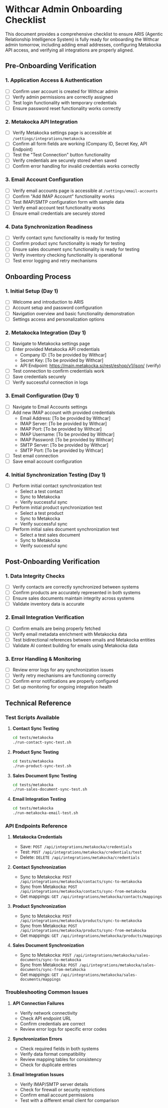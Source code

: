 # Withcar Admin Onboarding Checklist

This document provides a comprehensive checklist to ensure ARIS (Agentic Relationship Intelligence System) is fully ready for onboarding the Withcar admin tomorrow, including adding email addresses, configuring Metakocka API access, and verifying all integrations are properly aligned.

## Pre-Onboarding Verification

### 1. Application Access & Authentication

- [ ] Confirm user account is created for Withcar admin
- [ ] Verify admin permissions are correctly assigned
- [ ] Test login functionality with temporary credentials
- [ ] Ensure password reset functionality works correctly

### 2. Metakocka API Integration

- [ ] Verify Metakocka settings page is accessible at `/settings/integrations/metakocka`
- [ ] Confirm all form fields are working (Company ID, Secret Key, API Endpoint)
- [ ] Test the "Test Connection" button functionality
- [ ] Verify credentials are securely stored when saved
- [ ] Confirm error handling for invalid credentials works correctly

### 3. Email Account Configuration

- [ ] Verify email accounts page is accessible at `/settings/email-accounts`
- [ ] Confirm "Add IMAP Account" functionality works
- [ ] Test IMAP/SMTP configuration form with sample data
- [ ] Verify email account test functionality works
- [ ] Ensure email credentials are securely stored

### 4. Data Synchronization Readiness

- [ ] Verify contact sync functionality is ready for testing
- [ ] Confirm product sync functionality is ready for testing
- [ ] Ensure sales document sync functionality is ready for testing
- [ ] Verify inventory checking functionality is operational
- [ ] Test error logging and retry mechanisms

## Onboarding Process

### 1. Initial Setup (Day 1)

- [ ] Welcome and introduction to ARIS
- [ ] Account setup and password configuration
- [ ] Navigation overview and basic functionality demonstration
- [ ] Settings access and personalization options

### 2. Metakocka Integration (Day 1)

- [ ] Navigate to Metakocka settings page
- [ ] Enter provided Metakocka API credentials
  - Company ID: [To be provided by Withcar]
  - Secret Key: [To be provided by Withcar]
  - API Endpoint: https://main.metakocka.si/rest/eshop/v1/json/ (verify)
- [ ] Test connection to confirm credentials work
- [ ] Save credentials securely
- [ ] Verify successful connection in logs

### 3. Email Configuration (Day 1)

- [ ] Navigate to Email Accounts settings
- [ ] Add new IMAP account with provided credentials
  - Email Address: [To be provided by Withcar]
  - IMAP Server: [To be provided by Withcar]
  - IMAP Port: [To be provided by Withcar]
  - IMAP Username: [To be provided by Withcar]
  - IMAP Password: [To be provided by Withcar]
  - SMTP Server: [To be provided by Withcar]
  - SMTP Port: [To be provided by Withcar]
- [ ] Test email connection
- [ ] Save email account configuration

### 4. Initial Synchronization Testing (Day 1)

- [ ] Perform initial contact synchronization test
  - Select a test contact
  - Sync to Metakocka
  - Verify successful sync
- [ ] Perform initial product synchronization test
  - Select a test product
  - Sync to Metakocka
  - Verify successful sync
- [ ] Perform initial sales document synchronization test
  - Select a test sales document
  - Sync to Metakocka
  - Verify successful sync

## Post-Onboarding Verification

### 1. Data Integrity Checks

- [ ] Verify contacts are correctly synchronized between systems
- [ ] Confirm products are accurately represented in both systems
- [ ] Ensure sales documents maintain integrity across systems
- [ ] Validate inventory data is accurate

### 2. Email Integration Verification

- [ ] Confirm emails are being properly fetched
- [ ] Verify email metadata enrichment with Metakocka data
- [ ] Test bidirectional references between emails and Metakocka entities
- [ ] Validate AI context building for emails using Metakocka data

### 3. Error Handling & Monitoring

- [ ] Review error logs for any synchronization issues
- [ ] Verify retry mechanisms are functioning correctly
- [ ] Confirm error notifications are properly configured
- [ ] Set up monitoring for ongoing integration health

## Technical Reference

### Test Scripts Available

1. **Contact Sync Testing**
   ```bash
   cd tests/metakocka
   ./run-contact-sync-test.sh
   ```

2. **Product Sync Testing**
   ```bash
   cd tests/metakocka
   ./run-product-sync-test.sh
   ```

3. **Sales Document Sync Testing**
   ```bash
   cd tests/metakocka
   ./run-sales-document-sync-test.sh
   ```

4. **Email Integration Testing**
   ```bash
   cd tests/metakocka
   ./run-metakocka-email-test.sh
   ```

### API Endpoints Reference

1. **Metakocka Credentials**
   - Save: `POST /api/integrations/metakocka/credentials`
   - Test: `POST /api/integrations/metakocka/credentials/test`
   - Delete: `DELETE /api/integrations/metakocka/credentials`

2. **Contact Synchronization**
   - Sync to Metakocka: `POST /api/integrations/metakocka/contacts/sync-to-metakocka`
   - Sync from Metakocka: `POST /api/integrations/metakocka/contacts/sync-from-metakocka`
   - Get mappings: `GET /api/integrations/metakocka/contacts/mappings`

3. **Product Synchronization**
   - Sync to Metakocka: `POST /api/integrations/metakocka/products/sync-to-metakocka`
   - Sync from Metakocka: `POST /api/integrations/metakocka/products/sync-from-metakocka`
   - Get mappings: `GET /api/integrations/metakocka/products/mappings`

4. **Sales Document Synchronization**
   - Sync to Metakocka: `POST /api/integrations/metakocka/sales-documents/sync-to-metakocka`
   - Sync from Metakocka: `POST /api/integrations/metakocka/sales-documents/sync-from-metakocka`
   - Get mappings: `GET /api/integrations/metakocka/sales-documents/mappings`

### Troubleshooting Common Issues

1. **API Connection Failures**
   - Verify network connectivity
   - Check API endpoint URL
   - Confirm credentials are correct
   - Review error logs for specific error codes

2. **Synchronization Errors**
   - Check required fields in both systems
   - Verify data format compatibility
   - Review mapping tables for consistency
   - Check for duplicate entries

3. **Email Integration Issues**
   - Verify IMAP/SMTP server details
   - Check for firewall or security restrictions
   - Confirm email account permissions
   - Test with a different email client for comparison
